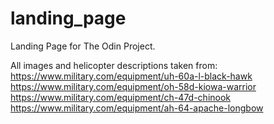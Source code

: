 # landing_page
Landing Page for The Odin Project.

All images and helicopter descriptions  taken from:
https://www.military.com/equipment/uh-60a-l-black-hawk
https://www.military.com/equipment/oh-58d-kiowa-warrior
https://www.military.com/equipment/ch-47d-chinook
https://www.military.com/equipment/ah-64-apache-longbow
